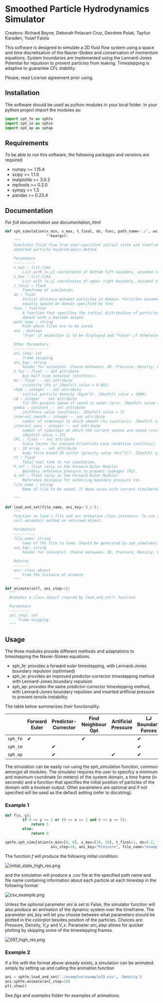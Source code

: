 Smoothed Particle Hydrodynamics Simulator
===========================================
Creators: Richard Boyne, Deborah Pelacani Cruz, Deirdrée Polak, Tayfun Karaderi, Yusef Falola

This software is designed to simulate a 2D fluid flow system using a space and time discretisation of the Navier-Stokes and conservation of momentum equations. System boundaries are implemented using the Lennard-Jones Potential for repulsion to prevent particles from leaking. Timestepping is adaptive to guarantee CFL stability.

Please, read License agreement prior using.

## Installation
The software should be used as python modules in your local folder. In your python project import the modules as:
      
```python
import sph_fe as sphfe
import sph_ie as sphie
import sph_ap as sphap
```

## Requirements
To be able to run this software, the following packages and versions are required:

- numpy >= 1.15.4
- scipy >= 1.1.0
- matplotlib >= 3.0.2
- mpltools >= 0.2.0
- sympy >= 1.3
- pandas >= 0.23.4

## Documentation
*For full documentation see documentation_html*
```python  
def sph_simulation(x_min, x_max, t_final, dx, func, path_name='./', ani=True,
                   **kwargs):
    """
    Simulates fluid flow from user-specified initial state and timeframe using
    smoothed particle huydrodramics method.
    
    Parameters
    ----------
    x_min : list-like
        List with [x,y] coordinates of bottom left boundary, assumed rectangular
    x_max : list-like
        List with [x,y] coordinates of upper right boundary, assumed rectangular
    t_final : float
        Timeframe of simulation.
    dx : float 
        Initial distance between particles in domain. Particles assumed to be
        equally spaced on domain specified by func
    func : function 
        A function that specifies the initial distribution of particles in the
        domain with a boolean output.
    path name : string
        Path where files are to be saved.
    ani : boolean 
        "True" if animation is to be displayed and "False" if otherwise.

    Other Parameters
    ----------------
    ani_step: int
        frame skipping
    ani_key: string
        header for colorplot. Choose beteween: ID, Pressure, Density, V_x, and V_y
    h_fac : float -- set attribute
        bin half size constant (unitless).
    mu : float -- set attribute
        viscosity (Pa s) [Deafult value = 0.001]
    rho0 : integer -- set attribute
        initial particle density (kg/m^3). [Deafult value = 1000]
    c0 : integer -- set attribute
        fit-for-purpose speed of sound in water (m/s). [Deafult value = 20]
    gamma : constant -- set attribute
        stiffness value (unitless). [Deafult value = 7]
    interval_smooth : integer -- set attribute
        number of timesteps to which smooth rho (unitless). [Deafult value = 15]
    interval_save : integer -- set attribute
        number of timesteps at which the current states are saved (unitless).
        [Deafult value = 15]
    CFL : float -- set attribute
        Scale factor for Courant–Friedrichs–Lewy condition (unitless). [Deafult value = 0.2]
    g : 1D array -- set attribute
        body force based 2D vector [gravity value (m/s^2)]. [Deafult value = [0, -9.81] ]
    tf : float
        Total real time to run simulation.
    P_ref : float (only in the Forward Euler Module)
        Boundary reference pressure to prevent leakages (Pa).
    d_ref : float (only in the Forward Euler Module)
        Reference distance for enforcing boundary pressure (m).
    file_name : string
        Name of file to be saved. If None saves with current time[Default = None]
    
    """

def load_and_set(file_name, ani_key='V_x'):
    """
    Function to load a file and set animation class instances. To run animation
    call animate() method on returned object.

    Parameters
    ----------
    file_name: string
        name of the file to load. Should be generated by sph_simulate()
    ani_key: string
        header for colorplot. Choose beteween: ID, Pressure, Density, V_x, and V_y
    
    Returns
    -------
    ani: class object
        From the instance of animate
    """
    
def animate(self, ani_step=1):
  """
  Animates a class object creared by load_and_set() function

  Parameters
  ---------
  ani_step: int
      frame skipping
  """
```

## Usage
The three modules provide different methods and adaptations to timestepping the Navier-Stokes equations. 
- sph_fe: provides a forward euler timestepping, with Lennard-Jones boundary repulsion (optimised)
- sph_ie: provides an improved predictor-corrector timestepping method with Lennard-Jones boundary repulsion
- sph_ap: provides the same predictor-corrector timestepping method, with Lennard-Jones boundary repulsion and inserted artificial pressure to prevent tensile instability.

The table below summarizes their functionality:

|              |Forward Euler| Predictor-Corrector| Find Neighbour Opt| Artificial Pressure| LJ Boundary Forces | Leak Control| Front End |
|-------------| -------------------| ------------------| -------------------| -------------------| ------------| --------- |-------
| `sph_fe`    |         ✔          | | ✔| | ✔| ✔| ✔|
| `sph_ie`| | ✔| | | ✔| ✔| ✔|
| `sph_ap`| | ✔| |✔ | ✔| ✔| ✔|


The simulation can be easily run using the sph_simulation function, common amongst all modules. The simulator requires the user to specifcy a minimum and maximum coordinate (in meters) of the system domain, a time frame (in seconds) and a function that specifies the initial position of particles of the domain with a boolean output. Other parameters are optional and if not specified will be used as the default setting (refer to docstring).

### Example 1
```python    
def f(x, y):
        if 0 <= y <= 2 or (0 <= x <= 3 and 0 <= y <= 5):
            return 1
        else:
            return 0

sphfe.sph_simulation(x_min=[0, 0], x_max=[20, 10], t_final=1, dx=0.2, func=f, path_name='./examples/',
                     ani_step=10, ani_key="Pressure", file_name="example33")
```
The function *f* will produce the following initial condition:

![initial_state_high_res.png](./figs/initial_state_high_res.png)

and the simulation will produce a .csv file at the specified path name and file name containing information about each particle at each timestep in the following format:

![csv_example.png](./figs/csv_example.PNG)

Unless the optional parameter *ani* is set to False, the simulator function will also produce an animation of the dynamic system over the timeframe. The parameter *ani_key* will let you choose between what parameters should be plotted in the colorplot besides position of the particles. Choices are: Pressure, Density, V_y and V_x. Parameter *ani_step* allows for quicker plotting by skipping some of the timestepping frames.

![097_high_res.png](./figs/097_high_res.PNG)

### Example 2
If a file with the format above already exists, a simulation can be animated simply by setting up and calling the animation function
```python
ani = sphfe.load_and_set('./examples/example33.csv', 'Density')
ani.sphfe.animate(ani_step=10)
plt.show()

```
 See *figs* and *examples* folder for examples of animations.
